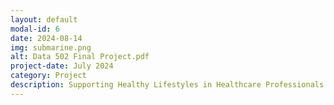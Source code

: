 ```yaml
---
layout: default
modal-id: 6
date: 2024-08-14
img: submarine.png
alt: Data 502 Final Project.pdf
project-date: July 2024
category: Project
description: Supporting Healthy Lifestyles in Healthcare Professionals. This is a project that aims to shed light on the healthcare system and to push better care for our healthcare professionals. 
---
```

